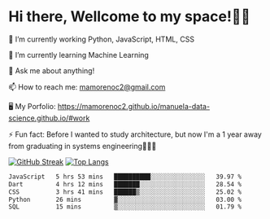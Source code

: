 # Hi there, Wellcome to my space!✌🏾

🔭 I’m currently working Python, JavaScript, HTML, CSS

🌱 I’m currently learning Machine Learning

💬 Ask me about anything!

📫 How to reach me: mamorenoc2@gmail.com

🖥️ My Porfolio: https://mamorenoc2.github.io/manuela-data-science.github.io/#work

⚡ Fun fact: Before I wanted to study architecture, but now I'm a 1 year away from graduating in systems engineering🤣🤣🤣

[![GitHub Streak](https://streak-stats.demolab.com/?user=mamorenoc2&theme=tokyonight_duo)](https://git.io/streak-stats)                 [![Top Langs](https://github-readme-stats.vercel.app/api/top-langs/?username=mamorenoc2&layout=compact&theme=tokyonight)](https://github.com/anuraghazra/github-readme-stats)

<!--START_SECTION:waka-->

```txt
JavaScript   5 hrs 53 mins   ██████████░░░░░░░░░░░░░░░   39.97 %
Dart         4 hrs 12 mins   ███████░░░░░░░░░░░░░░░░░░   28.54 %
CSS          3 hrs 41 mins   ██████▒░░░░░░░░░░░░░░░░░░   25.02 %
Python       26 mins         ▓░░░░░░░░░░░░░░░░░░░░░░░░   03.00 %
SQL          15 mins         ▒░░░░░░░░░░░░░░░░░░░░░░░░   01.79 %
```

<!--END_SECTION:waka-->
